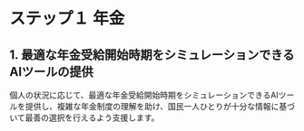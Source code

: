 # ステップ１ 年金

## 1. 最適な年金受給開始時期をシミュレーションできるAIツールの提供

個人の状況に応じて、最適な年金受給開始時期をシミュレーションできるAIツールを提供し、複雑な年金制度の理解を助け、国民一人ひとりが十分な情報に基づいて最善の選択を行えるよう支援します。